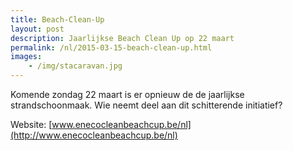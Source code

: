 ```yaml
---
title: Beach-Clean-Up
layout: post
description: Jaarlijkse Beach Clean Up op 22 maart
permalink: /nl/2015-03-15-beach-clean-up.html
images: 
    - /img/stacaravan.jpg
---
```


Komende zondag 22 maart is er opnieuw de de jaarlijkse strandschoonmaak. Wie neemt deel aan dit schitterende initiatief?

Website: [www.enecocleanbeachcup.be/nl](http://www.enecocleanbeachcup.be/nl)

